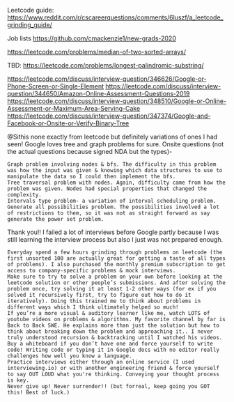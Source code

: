 Leetcode guide:
https://www.reddit.com/r/cscareerquestions/comments/6luszf/a_leetcode_grinding_guide/

Job lists
https://github.com/cmackenzie1/new-grads-2020

https://leetcode.com/problems/median-of-two-sorted-arrays/


TBD:
https://leetcode.com/problems/longest-palindromic-substring/

https://leetcode.com/discuss/interview-question/346626/Google-or-Phone-Screen-or-Single-Element
https://leetcode.com/discuss/interview-question/344650/Amazon-Online-Assessment-Questions-2019
https://leetcode.com/discuss/interview-question/348510/Google-or-Online-Assessment-or-Maximum-Area-Serving-Cake
https://leetcode.com/discuss/interview-question/347374/Google-and-Facebook-or-Onsite-or-Verify-Binary-Tree


@Sithis none exactly from leetcode but definitely variations of ones I had seen! Google loves tree and graph problems for sure. Onsite questions (not the actual questions because signed NDA but the types)-

    Graph problem involving nodes & bfs. The difficulty in this problem was how the input was given & knowing which data structures to use to manipulate the data so I could then implement the bfs.
    Tree traversal problem with nodes. Again, difficulty came from how the problem was given. Nodes had special properties that changed the complexity.
    Intervals type problem- a variation of interval scheduling problem.
    Generate all possibilities problem. The possibilities involved a lot of restrictions to them, so it was not as straight forward as say generate the power set problem.


Thank you!! I failed a lot of interviews before Google partly because I was still learning the interview process but also I just was not prepared enough.

    Everyday spend a few hours grinding through problems on leetcode (the first unsorted 100 are actually great for getting a taste of all types of problems). I also purchased the monthly premium subscription to get access to company-specific problems & mock interviews.
    Make sure to try to solve a problem on your own before looking at the leetcode solution or other people’s submissions. And after solving the problem once, try solving it at least 1-2 other ways (for ex if you solved it recursively first, try to figure out how to do it iteratively). Doing this trained me to think about problems in different ways which I think ultimately helped so much!
    If you’re a more visual & auditory learner like me, watch LOTS of youtube videos on problems & algorithms. My favorite channel by far is Back to Back SWE. He explains more than just the solution but how to think about breaking down the problem and approaching it.. I never truly understood recursion & backtracking until I watched his videos.
    Buy a whiteboard if you don’t have one and force yourself to write code! Writing code or typing it in Google docs with no editor really challenges how well you know a language.
    Practice interviews either through an online service (I used interviewing.io) or with another engineering friend & force yourself to say OUT LOUD what you're thinking. Conveying your thought process is key.
    Never give up! Never surrender!! (but forreal, keep going you GOT this! Best of luck.)

